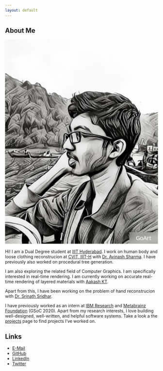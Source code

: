 ```yaml
---
layout: default
---
```


## About Me

<img class="profile-picture" src="profile.jpg">

Hi! I am a Dual Degree student at [IIIT Hyderabad](https://iiit.ac.in).
I work on human body and loose clothing reconstrucion at [CVIT, IIIT-H](https://cvit.iiit.ac.in) with [Dr. Avinash Sharma](https://3dcomputervision.iiit.ac.in).
I have previously also worked on procedural tree generation.

I am also exploring the related field of Computer Graphics. I am specifically interested in real-time rendering.
I am currently working on accurate real-time rendering of layered materials with [Aakash KT](https://aakashkt.github.io).

Apart from this, I have been working on the problem of hand reconstrucion with [Dr. Srinath Sridhar](https://cs.brown.edu/people/ssrinath/).

I have previously worked as an intern at [IBM Research](https://research.ibm.com/labs/india/) and [Metabrainz Foundation](https://metabrainz.org/) (GSoC 2020).
Apart from my research interests, I love building well-designed, well-written, and helpful software systems. Take a look a the [projects](/projects) page to find projects I’ve worked on.

## Links
- [E-Mail](mailto:ishaan.n.shah@gmail.com)
- [GitHub](https://github.com/ishaanshah)
- [LinkedIn](https://www.linkedin.com/in/ishaan-shah-57a1341a4/)
- [Twitter](https://twitter.com/ishaan_n_shah)
